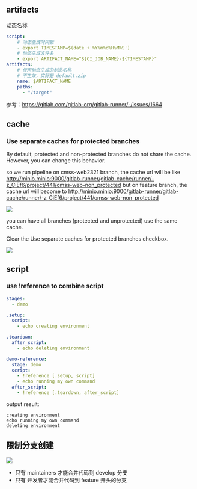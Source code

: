 ## artifacts
动态名称

```yaml
script:
    # 动态生成时间戳
    - export TIMESTAMP=$(date +'%Y%m%d%H%M%S')
    # 动态生成文件名
    - export ARTIFACT_NAME="${CI_JOB_NAME}-${TIMESTAMP}"
artifacts:
    # 使用动态生成的制品名称
    # 不生效，实际是 default.zip
    name: $ARTIFACT_NAME
    paths:
      - "/target"
```


参考：https://gitlab.com/gitlab-org/gitlab-runner/-/issues/1664

## cache

### Use separate caches for protected branches
By default, protected and non-protected branches do not share the cache. 
However, you can change this behavior.

so we run pipeline on cmss-web2321 branch, the cache url will be like
http://minio.minio:9000/gitlab-runner/gitlab-cache/runner/-z_CiEf6/project/441/cmss-web-non_protected 
but on feature branch, the cache url will become to 
http://minio.minio:9000/gitlab-runner/gitlab-cache/runner/-z_CiEf6/project/441/cmss-web-non_protected 

![](https://pek3b.qingstor.com/hexo-blog/202310232117691.png)

you can have all branches (protected and unprotected) use the same cache.

Clear the Use separate caches for protected branches checkbox.

![](https://pek3b.qingstor.com/hexo-blog/202310232121001.png)

## script

### use !reference to combine script
```yaml
stages:
  - demo

.setup:
  script:
    - echo creating environment

.teardown:
  after_script:
    - echo deleting environment

demo-reference:
  stage: demo
  script:
    - !reference [.setup, script]
    - echo running my own command
  after_script:
    - !reference [.teardown, after_script]
```

output result:
```
creating environment
echo running my own command
deleting environment
```

## 限制分支创建

![](https://pek3b.qingstor.com/hexo-blog/202409251721118.png)

* 只有 maintainers 才能合并代码到 develop 分支
* 只有 开发者才能合并代码到 feature 开头的分支
